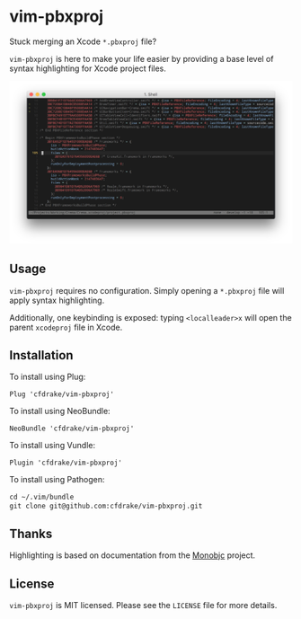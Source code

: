 # vim-pbxproj

Stuck merging an Xcode `*.pbxproj` file?

`vim-pbxproj` is here to make your life easier by providing a base level of syntax highlighting for Xcode project files.

![](https://github.com/cfdrake/vim-pbxproj/raw/master/assets/vim-pbxproj.png)

## Usage

`vim-pbxproj` requires no configuration. Simply opening a `*.pbxproj` file will apply syntax highlighting.

Additionally, one keybinding is exposed: typing `<localleader>x` will open the parent
`xcodeproj` file in Xcode.

## Installation

To install using Plug:

    Plug 'cfdrake/vim-pbxproj'

To install using NeoBundle:

    NeoBundle 'cfdrake/vim-pbxproj'

To install using Vundle:

    Plugin 'cfdrake/vim-pbxproj'

To install using Pathogen:

    cd ~/.vim/bundle
    git clone git@github.com:cfdrake/vim-pbxproj.git

## Thanks

Highlighting is based on documentation from the [Monobjc](http://www.monobjc.net/xcode-project-file-format.html) project.

## License

`vim-pbxproj` is MIT licensed. Please see the `LICENSE` file for more details.
